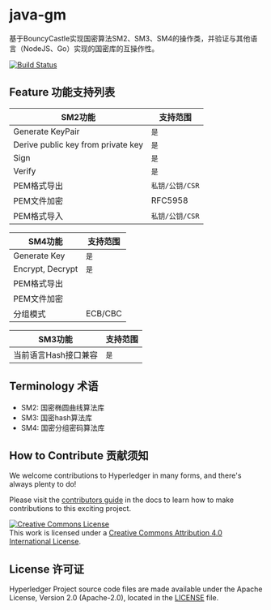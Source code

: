 # java-gm

基于BouncyCastle实现国密算法SM2、SM3、SM4的操作类，并验证与其他语言（NodeJS、Go）实现的国密库的互操作性。

[![Build Status](https://dev.azure.com/Hyperledger/TWGC/_apis/build/status/Hyperledger-TWGC.java-gm?branchName=master)](https://dev.azure.com/Hyperledger/TWGC/_build/latest?definitionId=129&branchName=master)

## Feature 功能支持列表

|  SM2功能   | 支持范围  | 
|  ----  | ----  |
| Generate KeyPair  | `是` |
| Derive public key from private key  | `是` |
| Sign  | `是` |
| Verify | `是` |
| PEM格式导出 | `私钥/公钥/CSR`|
| PEM文件加密 | RFC5958 |
| PEM格式导入 | `私钥/公钥/CSR` |

|  SM4功能   | 支持范围  | 
|  ----  | ----  |
| Generate Key | `是` |
| Encrypt, Decrypt | `是` |
| PEM格式导出 |   |
| PEM文件加密 | |
| 分组模式 | ECB/CBC |


|  SM3功能   | 支持范围  | 
|  ----  | ----  |
| 当前语言Hash接口兼容 | `是` |

## Terminology 术语
- SM2: 国密椭圆曲线算法库
- SM3: 国密hash算法库
- SM4: 国密分组密码算法库

## How to Contribute 贡献须知
We welcome contributions to Hyperledger in many forms, and there's always plenty to do!

Please visit the [contributors guide](CONTRIBUTING.md) in the
docs to learn how to make contributions to this exciting project.

<a rel="license" href="http://creativecommons.org/licenses/by/4.0/"><img alt="Creative Commons License" style="border-width:0" src="https://i.creativecommons.org/l/by/4.0/88x31.png" /></a><br />This work is licensed under a <a rel="license" href="http://creativecommons.org/licenses/by/4.0/">Creative Commons Attribution 4.0 International License</a>.

## License 许可证
Hyperledger Project source code files are made available under the Apache License, Version 2.0 (Apache-2.0), located in the [LICENSE](LICENSE) file.
